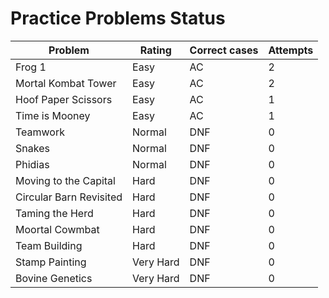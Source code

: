 # Practice Problems Status
Problem|Rating|Correct cases|Attempts
-|-|-|-
Frog 1|Easy|AC|2
Mortal Kombat Tower|Easy|AC|2
Hoof Paper Scissors|Easy|AC|1
Time is Mooney|Easy|AC|1
Teamwork|Normal|DNF|0
Snakes|Normal|DNF|0
Phidias|Normal|DNF|0
Moving to the Capital|Hard|DNF|0
Circular Barn Revisited|Hard|DNF|0
Taming the Herd|Hard|DNF|0
Moortal Cowmbat|Hard|DNF|0
Team Building|Hard|DNF|0
Stamp Painting|Very Hard|DNF|0
Bovine Genetics|Very Hard|DNF|0